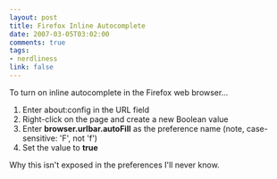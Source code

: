 ```yaml
--- 
layout: post
title: Firefox Inline Autocomplete
date: 2007-03-05T03:02:00
comments: true
tags:
- nerdliness
link: false
---
```

To turn on inline autocomplete in the Firefox web browser...

1. Enter about:config in the URL field
2. Right-click on the page and create a new Boolean value
3. Enter <b>browser.urlbar.autoFill</b> as the preference name (note, case-sensitive: 'F', not 'f')
4. Set the value to <b>true</b>

Why this isn't exposed in the preferences I'll never know.
